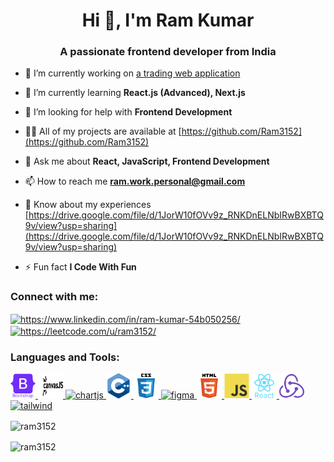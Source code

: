 <h1 align="center">Hi 👋, I'm Ram Kumar</h1>
<h3 align="center">A passionate frontend developer from India</h3>

- 🔭 I’m currently working on [a trading web application](https://xcrypto-trading-app.vercel.app/)

- 🌱 I’m currently learning **React.js (Advanced), Next.js**

- 🤝 I’m looking for help with **Frontend Development**

- 👨‍💻 All of my projects are available at [https://github.com/Ram3152](https://github.com/Ram3152)

- 💬 Ask me about **React, JavaScript, Frontend Development**

- 📫 How to reach me **ram.work.personal@gmail.com**

- 📄 Know about my experiences [https://drive.google.com/file/d/1JorW10fOVv9z_RNKDnELNbIRwBXBTQ9v/view?usp=sharing](https://drive.google.com/file/d/1JorW10fOVv9z_RNKDnELNbIRwBXBTQ9v/view?usp=sharing)

- ⚡ Fun fact **I Code With Fun**

<h3 align="left">Connect with me:</h3>
<p align="left">
<a href="https://linkedin.com/in/https://www.linkedin.com/in/ram-kumar-54b050256/" target="blank"><img align="center" src="https://raw.githubusercontent.com/rahuldkjain/github-profile-readme-generator/master/src/images/icons/Social/linked-in-alt.svg" alt="https://www.linkedin.com/in/ram-kumar-54b050256/" height="30" width="40" /></a>
<a href="https://www.leetcode.com/https://leetcode.com/u/ram3152/" target="blank"><img align="center" src="https://raw.githubusercontent.com/rahuldkjain/github-profile-readme-generator/master/src/images/icons/Social/leet-code.svg" alt="https://leetcode.com/u/ram3152/" height="30" width="40" /></a>
</p>

<h3 align="left">Languages and Tools:</h3>
<p align="left"> <a href="https://getbootstrap.com" target="_blank" rel="noreferrer"> <img src="https://raw.githubusercontent.com/devicons/devicon/master/icons/bootstrap/bootstrap-plain-wordmark.svg" alt="bootstrap" width="40" height="40"/> </a> <a href="https://canvasjs.com" target="_blank" rel="noreferrer"> <img src="https://raw.githubusercontent.com/Hardik0307/Hardik0307/master/assets/canvasjs-charts.svg" alt="canvasjs" width="40" height="40"/> </a> <a href="https://www.chartjs.org" target="_blank" rel="noreferrer"> <img src="https://www.chartjs.org/media/logo-title.svg" alt="chartjs" width="40" height="40"/> </a> <a href="https://www.w3schools.com/cpp/" target="_blank" rel="noreferrer"> <img src="https://raw.githubusercontent.com/devicons/devicon/master/icons/cplusplus/cplusplus-original.svg" alt="cplusplus" width="40" height="40"/> </a> <a href="https://www.w3schools.com/css/" target="_blank" rel="noreferrer"> <img src="https://raw.githubusercontent.com/devicons/devicon/master/icons/css3/css3-original-wordmark.svg" alt="css3" width="40" height="40"/> </a> <a href="https://www.figma.com/" target="_blank" rel="noreferrer"> <img src="https://www.vectorlogo.zone/logos/figma/figma-icon.svg" alt="figma" width="40" height="40"/> </a> <a href="https://www.w3.org/html/" target="_blank" rel="noreferrer"> <img src="https://raw.githubusercontent.com/devicons/devicon/master/icons/html5/html5-original-wordmark.svg" alt="html5" width="40" height="40"/> </a> <a href="https://developer.mozilla.org/en-US/docs/Web/JavaScript" target="_blank" rel="noreferrer"> <img src="https://raw.githubusercontent.com/devicons/devicon/master/icons/javascript/javascript-original.svg" alt="javascript" width="40" height="40"/> </a> <a href="https://reactjs.org/" target="_blank" rel="noreferrer"> <img src="https://raw.githubusercontent.com/devicons/devicon/master/icons/react/react-original-wordmark.svg" alt="react" width="40" height="40"/> </a> <a href="https://redux.js.org" target="_blank" rel="noreferrer"> <img src="https://raw.githubusercontent.com/devicons/devicon/master/icons/redux/redux-original.svg" alt="redux" width="40" height="40"/> </a> <a href="https://tailwindcss.com/" target="_blank" rel="noreferrer"> <img src="https://www.vectorlogo.zone/logos/tailwindcss/tailwindcss-icon.svg" alt="tailwind" width="40" height="40"/> </a> </p>

<p><img align="center" src="https://github-readme-stats.vercel.app/api/top-langs?username=ram3152&show_icons=true&locale=en&layout=compact" alt="ram3152" /></p>

<p><img align="center" src="https://github-readme-streak-stats.herokuapp.com/?user=ram3152&" alt="ram3152" /></p>
